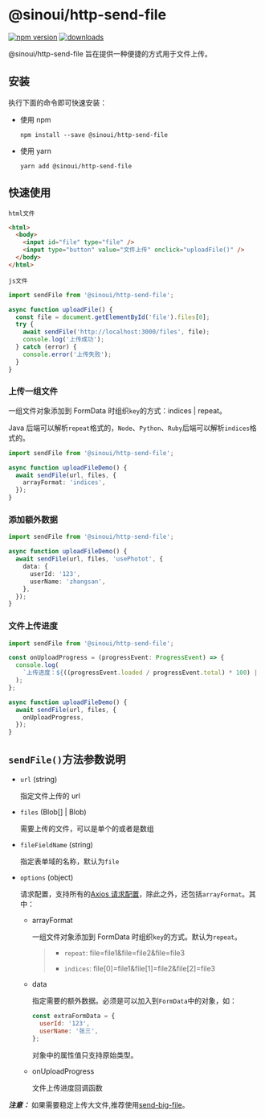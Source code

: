# @sinoui/http-send-file

[![npm version](https://img.shields.io/npm/v/@sinoui/http-send-file)](https://www.npmjs.com/package/@sinoui/http-send-file)
[![downloads](https://img.shields.io/npm/dm/@sinoui/http-send-file)](https://www.npmjs.com/package/@sinoui/http-send-file)

@sinoui/http-send-file 旨在提供一种便捷的方式用于文件上传。

## 安装

执行下面的命令即可快速安装：

- 使用 npm

  ```shell
  npm install --save @sinoui/http-send-file
  ```

- 使用 yarn

  ```shell
  yarn add @sinoui/http-send-file
  ```

## 快速使用

`html文件`

```html
<html>
  <body>
    <input id="file" type="file" />
    <input type="button" value="文件上传" onclick="uploadFile()" />
  </body>
</html>
```

`js文件`

```ts
import sendFile from '@sinoui/http-send-file';

async function uploadFile() {
  const file = document.getElementById('file').files[0];
  try {
    await sendFile('http://localhost:3000/files', file);
    console.log('上传成功');
  } catch (error) {
    console.error('上传失败');
  }
}
```

### 上传一组文件

一组文件对象添加到 FormData 时组织`key`的方式：indices | repeat。

Java 后端可以解析`repeat`格式的，`Node`、`Python`、`Ruby`后端可以解析`indices`格式的。

```ts
import sendFile from '@sinoui/http-send-file';

async function uploadFileDemo() {
  await sendFile(url, files, {
    arrayFormat: 'indices',
  });
}
```

### 添加额外数据

```ts
import sendFile from '@sinoui/http-send-file';

async function uploadFileDemo() {
  await sendFile(url, files, 'usePhotot', {
    data: {
      userId: '123',
      userName: 'zhangsan',
    },
  });
}
```

### 文件上传进度

```ts
import sendFile from '@sinoui/http-send-file';

const onUploadProgress = (progressEvent: ProgressEvent) => {
  console.log(
    `上传进度：${((progressEvent.loaded / progressEvent.total) * 100) | 0}%`,
  );
};

async function uploadFileDemo() {
  await sendFile(url, files, {
    onUploadProgress,
  });
}
```

## `sendFile()`方法参数说明

- `url` (string)

  指定文件上传的 url

- `files` (Blob[] | Blob)

  需要上传的文件，可以是单个的或者是数组

- `fileFieldName` (string)

  指定表单域的名称，默认为`file`

- `options` (object)

  请求配置，支持所有的[Axios 请求配置](https://github.com/axios/axios#request-config)，除此之外，还包括`arrayFormat`。其中：

  - arrayFormat

    一组文件对象添加到 FormData 时组织`key`的方式。默认为`repeat`。

    > - `repeat`: file=file1&file=file2&file=file3
    >
    > - `indices`: file[0]=file1&file[1]=file2&file[2]=file3

  - data

    指定需要的额外数据。必须是可以加入到`FormData`中的对象，如：

    ```js
    const extraFormData = {
      userId: '123',
      userName: '张三',
    };
    ```

    对象中的属性值只支持原始类型。

  - onUploadProgress

    文件上传进度回调函数

**_注意：_** 如果需要稳定上传大文件,推荐使用[send-big-file](https://github.com/sinouiincubator/send-big-file)。
